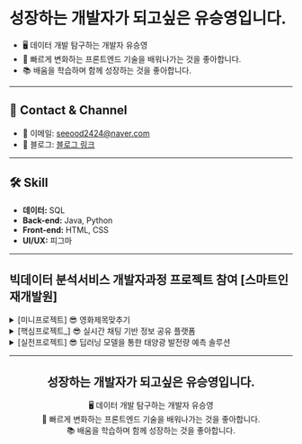 # 성장하는 개발자가 되고싶은 유승영입니다.

- 🖥️ 데이터 개발 탐구하는 개발자 유승영
- 🚀 빠르게 변화하는 프론트엔드 기술을 배워나가는 것을 좋아합니다.
- 📚 배움을 학습하며 함께 성장하는 것을 좋아합니다.

---

## 🐲 Contact & Channel
- 📧 이메일: seeood2424@naver.com
- 📝 블로그: [블로그 링크](https://m.blog.naver.com/mind24luciano)

---

## 🛠️ Skill
- **데이터:** SQL
- **Back-end:** Java, Python
- **Front-end:** HTML, CSS
- **UI/UX:** 피그마

---
## 빅데이터 분석서비스 개발자과정 프로젝트 참여 [스마트인재개발원]
<details>
  <summary>[미니프로젝트] 😎 영화제목맞추기</summary>

  ### 📅 미니프로젝트 <영화 제목맞추기>
  - **주제:** 영화 제목 맞추기 게임
  - **참여 기간:** 2024년 01월 31일(수) ~ 2024년 02월 02일(금)
  - **팀명:** 승영아 파팅
  - **팀원:** 손채영, 김경민, 박경완, 유승영, 장민중
  - **주요 개발 내용:** 회원가입, 로그인, 싱글게임, 연습게임
  - **개발 언어:** Java, Oracle, 데이터베이스

</details>

<details>
  <summary>[핵심프로젝트_] 😎 실시간 채팅 기반 정보 공유 플랫폼</summary>

## 프로젝트 개요
  - **📎 딥러닝 모델을 통한 태양광 발전량 예측 솔루션**
  - **프로젝트 기간:** 2024.05.27 ~ 2024.06.20 (4주)
  - **팀명:** 어셈블 (ASSEMBLE)

  ### 서비스 설명
  - 서비스명: 딥러닝 모델을 통한 태양광 발전량 예측 솔루션
    서비스설명: 태양광 발전량 예측량을 원하는 사용자들을 위한 서비스로, 2014~2023년의 기상, 
               대기오염, 태양광 발전량 데이터을 분석하여 다음날의 태양광 발전량을 예측하는 서비스입니다.











  - **프로젝트 제목:**: 실시간 채팅이 가능한 신발 SNS
  - **프로젝트 기간:** 2024.03.20 ~ 2024.04.04
    **서비스   이름:**  MZ 세대를 위한 신발 SNS
    **서비스   설명:** 실시간 채팅으로 빠른 정보공유와 직관적인 UI 검색기능 활성화 SNS

  - **팀명**슈크림팀
  - **역할**
  - - 주피터 노트북을 활용하여, '크림' 사이트에서 총 300개의 데이터 크롤링
  -   데이터베이스 설계 및 구축

   **개발 언어:**
    ![image](https://github.com/tmddud2024/tmddud2024/assets/157584487/5c31fd2e-01ef-4f61-a4e3-06db83458c8b)
- **팀원**
   ![image](https://github.com/tmddud2024/tmddud2024/assets/157584487/fbe8cca5-fde9-45a1-8e2e-988db967c815)

  ### 서비스 설명
  - 실시간 채팅으로 빠른 정보 공유와 직관적인 UI 검색 기능 활성화된 SNS
  - 신발 커뮤니티의 활성화


  - **프로젝트명**
  - **프로젝트_기간**
    **서비스명**
    **서비스_설명**
    **개발 언어:**
    
  - **팀명**
  - **팀원**
  - **역할**




  ### 역할
  ![image](https://github.com/2023-SMHRD-KDT-AI-16/Shoekream/assets/157657703/1315c8aa-b820-4135-9aa4-a79c09e4852d)

</details>

<details>
  <summary>[실전프로젝트] 😎 딥러닝 모델을 통한 태양광 발전량 예측 솔루션</summary>

  ### 프로젝트 명:  📎 딥러닝 모델을 통한 태양광 발전량 예측 솔루션
  - **프로젝트 기간:** 2024.05.27 ~ 2024.06.20 (4주)
  - **팀명:** 어셈블 (ASSEMBLE)

  ### 서비스 설명
  - 서비스명: 딥러닝 모델을 통한 태양광 발전량 예측 솔루션
    서비스설명: 태양광 발전량 예측량을 원하는 사용자들을 위한 서비스로, 2014~2023년의 기상, 
               대기오염, 태양광 발전량 데이터을 분석하여 다음날의 태양광 발전량을 예측하는 서비스입니다.




======
 
  ### 역할


</details>


---

<div align="center">
  <h2>성장하는 개발자가 되고싶은 유승영입니다.</h2>
  <p>
    <span class="animated-icon">🖥️</span> 데이터 개발 탐구하는 개발자 유승영<br>
    <span class="animated-icon">🚀</span> 빠르게 변화하는 프론트엔드 기술을 배워나가는 것을 좋아합니다.<br>
    <span class="animated-icon">📚</span> 배움을 학습하며 함께 성장하는 것을 좋아합니다.
  </p>
</div>
